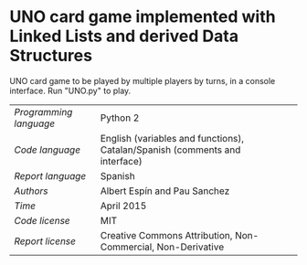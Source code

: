 # UNO card game implemented with Linked Lists and derived Data Structures

UNO card game to be played by multiple players by turns, in a console interface. Run "UNO.py" to play.


| | | |
|-|-|-|
| *Programming language*  | Python 2 |
| *Code language*  | English (variables and functions), Catalan/Spanish (comments and interface) |
| *Report language*  | Spanish |
| *Authors* | Albert Espín and Pau Sanchez |
| *Time*  | April 2015  |
| *Code license*  | MIT |
| *Report license*  | Creative Commons Attribution, Non-Commercial, Non-Derivative |

